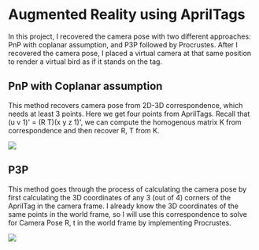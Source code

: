 # Augmented Reality using AprilTags
In this project, I recovered the camera pose with two different approaches: PnP with coplanar assumption, and P3P followed by Procrustes. After I recovered the camera pose, I placed a virtual camera at that same position to render a virtual bird as if it stands on the tag.

## PnP with Coplanar assumption
This method recovers camera pose from 2D-3D correspondence, which needs at least 3 points. Here we get four points from AprilTags. Recall that (u v 1)' = (R T)(x y z 1)', we can compute the homogenous matrix K from correspondence and then recover R, T from K.

![](bird_collineation.gif)

## P3P
This method goes through the process of calculating the camera pose by first calculating the 3D coordinates of any 3 (out of 4) corners of the AprilTag in the camera frame. I already know the 3D coordinates of the same points in the world frame, so I will use this correspondence to solve for Camera Pose R, t in the world frame by implementing Procrustes.

![](bird_P3P.gif)
